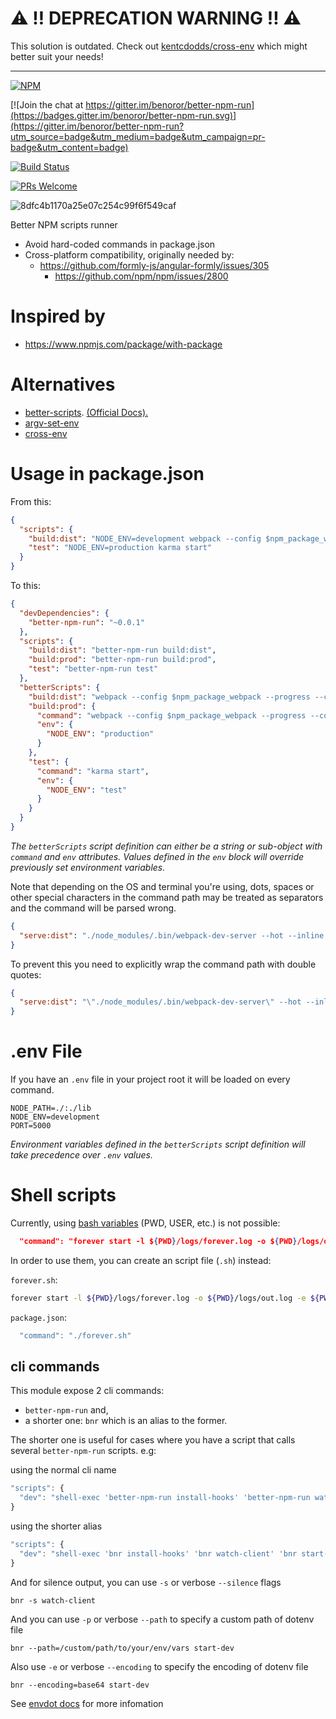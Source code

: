 # ⚠️ ‼️ DEPRECATION WARNING ‼️ ⚠️

This solution is outdated. Check out [kentcdodds/cross-env](https://github.com/kentcdodds/cross-env) which might better suit your needs!

---

[![NPM](https://nodei.co/npm/better-npm-run.png)](https://npmjs.org/package/better-npm-run)

[![Join the chat at https://gitter.im/benoror/better-npm-run](https://badges.gitter.im/benoror/better-npm-run.svg)](https://gitter.im/benoror/better-npm-run?utm_source=badge&utm_medium=badge&utm_campaign=pr-badge&utm_content=badge)

[![Build Status](https://semaphoreci.com/api/v1/benoror/better-npm-run/branches/master/badge.svg)](https://semaphoreci.com/benoror/better-npm-run)

[![PRs Welcome](https://img.shields.io/badge/PRs-welcome-brightgreen.svg?style=flat-square)](http://makeapullrequest.com)

![8dfc4b1170a25e07c254c99f6f549caf](https://user-images.githubusercontent.com/119117/33388438-9c08ff52-d4f5-11e7-87dc-cdcb085a907f.png)

Better NPM scripts runner

- Avoid hard-coded commands in package.json
- Cross-platform compatibility, originally needed by:
    - https://github.com/formly-js/angular-formly/issues/305
        - https://github.com/npm/npm/issues/2800

# Inspired by

- https://www.npmjs.com/package/with-package

# Alternatives

- [better-scripts](https://github.com/iamyoki/better-scripts). [(Official Docs).](https://better-scripts.vercel.app/)
- [argv-set-env](https://github.com/kentcdodds/argv-set-env)
- [cross-env](https://github.com/kentcdodds/cross-env)

# Usage in package.json

From this:
```JSON
{
  "scripts": {
    "build:dist": "NODE_ENV=development webpack --config $npm_package_webpack --progress --colors",
    "test": "NODE_ENV=production karma start"
  }
}
```

To this:
```JSON
{
  "devDependencies": {
    "better-npm-run": "~0.0.1"
  },
  "scripts": {
    "build:dist": "better-npm-run build:dist",
    "build:prod": "better-npm-run build:prod",
    "test": "better-npm-run test"
  },
  "betterScripts": {
    "build:dist": "webpack --config $npm_package_webpack --progress --colors",
    "build:prod": {
      "command": "webpack --config $npm_package_webpack --progress --colors",
      "env": {
        "NODE_ENV": "production"
      }
    },
    "test": {
      "command": "karma start",
      "env": {
        "NODE_ENV": "test"
      }
    }
  }
}
```

_The `betterScripts` script definition can either be a string or sub-object with `command` and `env` attributes. Values defined in the `env` block will override previously set environment variables._

Note that depending on the OS and terminal you're using, dots, spaces or other special characters in the command path may be treated as separators and the command will be parsed wrong.

```JSON
{
  "serve:dist": "./node_modules/.bin/webpack-dev-server --hot --inline --config webpack/development.js"
}
```

To prevent this you need to explicitly wrap the command path with double quotes:

```JSON
{
  "serve:dist": "\"./node_modules/.bin/webpack-dev-server\" --hot --inline --config webpack/development.js"
}
```

# .env File

If you have an `.env` file in your project root it will be loaded on every command.

```
NODE_PATH=./:./lib
NODE_ENV=development
PORT=5000
```

_Environment variables defined in the `betterScripts` script definition will take precedence over `.env` values._

# Shell scripts

Currently, using [bash variables](http://tldp.org/LDP/abs/html/internalvariables.html) (PWD, USER, etc.) is not possible:

``` JSON
  "command": "forever start -l ${PWD}/logs/forever.log -o ${PWD}/logs/out.log -e ${PWD}/logs/errors.log -a index.js",
```

In order to use them, you can create an script file (`.sh`) instead:

`forever.sh`:
``` bash
forever start -l ${PWD}/logs/forever.log -o ${PWD}/logs/out.log -e ${PWD}/logs/errors.log -a index.js
```

`package.json`:
``` javascript
  "command": "./forever.sh"
```

## cli commands

This module expose 2 cli commands:
- `better-npm-run` and,
- a shorter one: `bnr` which is an alias to the former.

The shorter one is useful for cases where you have a script that calls several `better-npm-run` scripts. e.g:

using the normal cli name

```javascript
"scripts": {
  "dev": "shell-exec 'better-npm-run install-hooks' 'better-npm-run watch-client' 'better-npm-run start-dev' 'better-npm-run start-dev-api' 'better-npm-run start-dev-worker' 'better-npm-run start-dev-socket'",
}
```

using the shorter alias

```javascript
"scripts": {
  "dev": "shell-exec 'bnr install-hooks' 'bnr watch-client' 'bnr start-dev' 'bnr start-dev-api' 'bnr start-dev-worker' 'bnr start-dev-socket'",
}
```

And for silence output, you can use `-s` or verbose `--silence` flags

```
bnr -s watch-client
```

And you can use `-p` or verbose `--path` to specify a custom path of dotenv file

```
bnr --path=/custom/path/to/your/env/vars start-dev
```

Also use `-e` or verbose `--encoding` to specify the encoding of dotenv file

```
bnr --encoding=base64 start-dev
```

See [envdot docs](https://github.com/motdotla/dotenv) for more infomation
